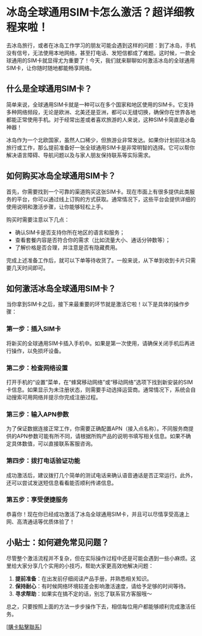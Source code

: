 # 冰岛全球通用SIM卡怎么激活？超详细教程来啦！

去冰岛旅行，或者在冰岛工作学习的朋友可能会遇到这样的问题：到了冰岛，手机没有信号，无法使用本地网络，甚至打电话、发短信都成了难题。这时候，一款全球通用的SIM卡就显得尤为重要了！今天，我们就来聊聊如何激活冰岛的全球通用SIM卡，让你随时随地都能畅享网络。

## 什么是全球通用SIM卡？

简单来说，全球通用SIM卡就是一种可以在多个国家和地区使用的SIM卡。它支持多种网络频段，无论是欧洲、北美还是亚洲，都可以无缝切换，确保你在世界各地都能正常使用手机。对于经常出差或者喜欢旅游的人来说，这种SIM卡简直是必备神器！

冰岛作为一个北欧国家，虽然人口稀少，但旅游业非常发达。如果你计划前往冰岛旅行或工作，那么提前准备好一张全球通用SIM卡是非常明智的选择。它可以帮你解决语言障碍、导航问题以及与家人朋友保持联系等实际需求。

## 如何购买冰岛全球通用SIM卡？

首先，你需要找到一个可靠的渠道购买这张SIM卡。现在市面上有很多提供此类服务的平台，你可以通过线上订购的方式获取。通常情况下，这些平台会提供详细的使用说明和激活步骤，让你能够轻松上手。

购买时需要注意以下几点：
- 确认SIM卡是否支持你所在地区的语言和服务；
- 查看套餐内容是否符合你的需求（比如流量大小、通话分钟数等）；
- 了解价格是否合理，并注意是否有隐藏费用。

完成上述准备工作后，就可以下单等待收货了。一般来说，从下单到收到卡片只需要几天时间即可。

## 如何激活冰岛全球通用SIM卡？

当你拿到SIM卡之后，接下来最重要的环节就是激活它啦！以下是具体的操作步骤：

### 第一步：插入SIM卡
将新买的全球通用SIM卡插入手机中。如果是第一次使用，请确保关闭手机后再进行操作，以免损坏设备。

### 第二步：检查网络设置
打开手机的“设置”菜单，在“蜂窝移动网络”或“移动网络”选项下找到新安装的SIM卡信息。如果显示为未注册状态，则需要手动选择运营商。通常情况下，系统会自动搜索可用网络并提示你完成注册过程。

### 第三步：输入APN参数
为了保证数据连接正常工作，你需要正确配置APN（接入点名称）。不同服务商提供的APN参数可能有所不同，请根据所购产品的说明书填写相关信息。如果不确定具体数值，可以直接联系客服咨询。

### 第四步：拨打电话验证功能
成功激活后，建议拨打几个简单的测试电话来确认语音通话是否正常运行。此外，还可以尝试发送短信息看看能否顺利传递信息。

### 第五步：享受便捷服务
恭喜你！现在你已经成功激活了冰岛全球通用SIM卡，并且可以尽情享受高速上网、高清通话等优质体验了！

## 小贴士：如何避免常见问题？

尽管整个激活流程并不复杂，但在实际操作过程中还是可能会遇到一些小麻烦。这里给大家分享几个实用的小技巧，帮助大家更高效地解决问题：

1. **提前准备**：在出发前仔细阅读产品手册，并熟悉相关知识。
2. **保持耐心**：有时候网络环境较差会影响激活速度，请给予足够的时间等待。
3. **寻求帮助**：如果实在搞不定的话，别忘了联系官方客服哦～

总之，只要按照上面的方法一步步操作下去，相信每位用户都能够顺利完成激活任务。

[[購卡點擊聯系](https://t.me/s/esim1088)]